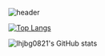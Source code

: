 

<!--
**Eu1j1n/Eu1j1n** is a ✨ _special_ ✨ repository because its `README.md` (this file) appears on your GitHub profile.
-->

![header](https://capsule-render.vercel.app/api?type=cylinder&color=gradient&height=300&section=header&text=Welcome%20to%20Euijin%20GitHub&fontSize=50)

[![Top Langs](https://github-readme-stats.vercel.app/api/top-langs/?username=lhjbg0821&layout=compact)](https://github.com/anuraghazra/github-readme-stats)

![lhjbg0821's GitHub stats](https://github-readme-stats.vercel.app/api?username=lhjbg0821&show_icons=true&theme=gruvbox)




